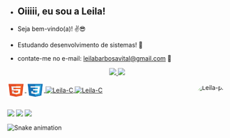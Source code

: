 - ## Oiiiii, eu sou a Leila!

- Seja bem-vindo(a)! ✌😎
- Estudando desenvolvimento de sistemas! 🤖
- contate-me no e-mail: leilabarbosavital@gmail.com 📩

<div align="center">
  <a href="https://github.com/LeilaVital">
  <img height="180em" src="https://github-readme-stats.vercel.app/api?username=LeilaVital&show_icons=true&theme=dark&include_all_commits=true&count_private=true"/>
  <img height="170em" src="https://github-readme-stats.vercel.app/api/top-langs/?username=LeilaVital&layout=compact&langs_count=7&theme=dark"/>
</div>
  <div style="display: inline_block"><br>
  <img align="center" alt="Leila-HTML" height="30" width="40" src="https://raw.githubusercontent.com/devicons/devicon/master/icons/html5/html5-original.svg">
  <img align="center" alt="Leila-CSS" height="30" width="40" src="https://raw.githubusercontent.com/devicons/devicon/master/icons/css3/css3-original.svg">
  <img align="center" alt="Leila-C" height="30" width="40" src="https://cdn.jsdelivr.net/gh/devicons/devicon/icons/c/c-original.svg">
  <img align="center" alt="Leila-C" height="30" width="40" src="https://cdn.jsdelivr.net/gh/devicons/devicon/icons/bootstrap/bootstrap-original.svg">      
  <img  align="right" alt="Leila-pic" height="150" style="border-radius:50px;" src="https://i.picasion.com/pic92/23d27f80934936f0a944f234c896564b.gif" alt="https://picasion.com/">
</div>
  
   ##
  
  <div> 
  <a href="https://www.instagram.com/leilabuchmann/" target="_blank"><img src="https://img.shields.io/badge/-Instagram-%23E4405F?style=for-the-badge&logo=instagram&logoColor=white" target="_blank"></a>
  <a href = "mailto:leilabarbosavital@gmail.com"><img src="https://img.shields.io/badge/Gmail-D14836?style=for-the-badge&logo=gmail&logoColor=white" target="_blank"></a>
  <a href="https://www.linkedin.com/in/leila-barbosa-vital-712294210/" target="_blank"><img src="https://img.shields.io/badge/-LinkedIn-%230077B5?style=for-the-badge&logo=linkedin&logoColor=white" target="_blank"></a>
  </div>
  
  
   ![Snake animation](https://github.com/LeilaVital/LeilaVital/blob/output/github-contribution-grid-snake.svg)
 
